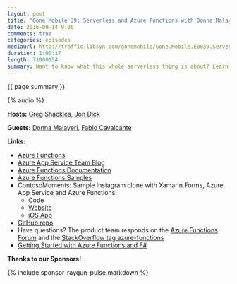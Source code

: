```yaml
---
layout: post
title: "Gone Mobile 39: Serverless and Azure Functions with Donna Malayeri and Fabio Cavalcante"
date: 2016-09-14 9:00
comments: true
categories: episodes
mediaurl: http://traffic.libsyn.com/gonemobile/Gone.Mobile.E0039.Serverless.and.Azure.Functions.with.Donna.Malayeri.and.Fabio.Cavalcante.mp3
duration: 1:00:17
length: 71060154
summary: Want to know what this whole serverless thing is about? Learn all about it and what you can do with Azure Functions from Donna Malayeri and Fabio Cavalcante!
---
```


{{ page.summary }}

<!-- more -->

{% audio %}

**Hosts:** [Greg Shackles](http://twitter.com/gshackles), [Jon Dick](http://twitter.com/redth)

**Guests:** [Donna Malayeri](https://twitter.com/lindydonna), [Fabio Cavalcante](https://twitter.com/codesapien)

**Links:** 

- [Azure Functions](http://functions.azure.com)
- [Azure App Service Team Blog](https://blogs.msdn.microsoft.com/appserviceteam)
- [Azure Functions Documentation](https://azure.microsoft.com/en-us/documentation/services/functions/)
- [Azure Functions Samples](https://azure.microsoft.com/en-us/documentation/samples/?service=functions)
- ContosoMoments: Sample Instagram clone with Xamarin.Forms, Azure App Service and Azure Functions:
  - [Code](https://aka.ms/ContosoMomentsCode)
  - [Website](https://aka.ms/ContosoMoments)
  - [iOS App](https://itunes.apple.com/us/app/contoso-moments/id1118186646?ls=1&mt=8)
- [GitHub repo](https://github.com/Azure/Azure-Functions)
- Have questions?  The product team responds on the [Azure Functions Forum](https://social.msdn.microsoft.com/Forums/azure/en-US/home?forum=AzureFunctions) and the [StackOverflow tag azure-functions](http://stackoverflow.com/questions/tagged/azure-functions)
- [Getting Started with Azure Functions and F#](http://gregshackles.com/getting-started-with-azure-functions-and-f/)

**Thanks to our Sponsors!**

{% include sponsor-raygun-pulse.markdown %}
